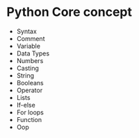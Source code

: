 # Python Core concept 

- Syntax
- Comment
- Variable
- Data Types
- Numbers
- Casting
- String
- Booleans
- Operator
- Lists
- If-else
- For loops
- Function
- Oop

